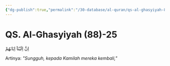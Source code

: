 ```yaml
---
{"dg-publish":true,"permalink":"/30-database/al-quran/qs-al-ghasyiyah-88-25/"}
---
```



# QS. Al-Ghasyiyah (88)-25
اِنَّ اِلَيْنَآ اِيَابَهُمْ

Artinya: *"Sungguh, kepada Kamilah mereka kembali,"*
